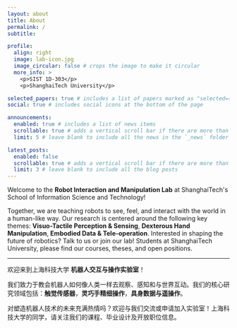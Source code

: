 ```yaml
---
layout: about
title: About
permalink: /
subtitle:

profile:
  align: right
  image: lab-icon.jpg
  image_circular: false # crops the image to make it circular
  more_info: >
    <p>SIST 1D-303</p>
    <p>ShanghaiTech University</p>

selected_papers: true # includes a list of papers marked as "selected={true}"
social: true # includes social icons at the bottom of the page

announcements:
  enabled: true # includes a list of news items
  scrollable: true # adds a vertical scroll bar if there are more than 3 news items
  limit: 5 # leave blank to include all the news in the `_news` folder

latest_posts:
  enabled: false
  scrollable: true # adds a vertical scroll bar if there are more than 3 new posts items
  limit: 3 # leave blank to include all the blog posts
---
```


Welcome to the **Robot Interaction and Manipulation Lab** at ShanghaiTech's School of Information Science and Technology!

Together, we are teaching robots to see, feel, and interact with the world in a human-like way. Our research is centered around the following key themes:
**Visuo-Tactile Perception & Sensing**, **Dexterous Hand Manipulation**, **Embodied Data & Tele-operation**.
Interested in shaping the future of robotics? Talk to us or join our lab! Students at ShanghaiTech University, please find our courses, theses, and open positions.

---

欢迎来到上海科技大学 **机器人交互与操作实验室**！

我们致力于教会机器人如何像人类一样去观察、感知和与世界互动。我们的核心研究领域包括：**触觉传感器**，**灵巧手精细操作**，**具身数据与遥操作**。

对塑造机器人技术的未来充满热情吗？欢迎与我们交流或申请加入实验室！上海科技大学的同学，请关注我们的课程、毕业设计及开放职位信息。